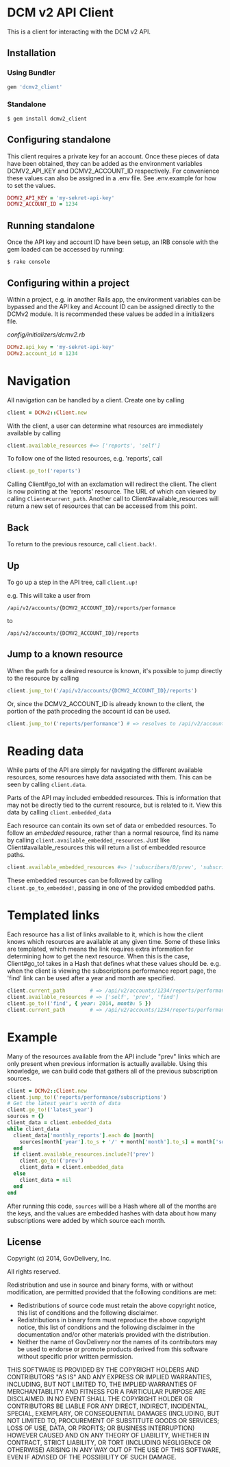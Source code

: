 DCM v2 API Client
======================
This is a client for interacting with the DCM v2 API.

Installation
------------
### Using Bundler
```ruby
gem 'dcmv2_client'
```

### Standalone
```
$ gem install dcmv2_client
```

Configuring standalone
------------------
This client requires a private key for an account. Once these pieces of data
have been obtained, they can be added as the environment variables
DCMV2_API_KEY and DCMV2_ACCOUNT_ID respectively. For convenience
these values can also be assigned in a .env file. See .env.example for how to
set the values.

```ruby
DCMV2_API_KEY = 'my-sekret-api-key'
DCMV2_ACCOUNT_ID = 1234
```

Running standalone
------------------
Once the API key and account ID have been setup, an IRB console with the gem
loaded can be accessed by running:

```
$ rake console
```

Configuring within a project
----------------------------
Within a project, e.g. in another Rails app, the environment variables can be
bypassed and the API key and Account ID can be assigned directly to the DCMv2
module. It is recommended these values be added in a initializers file.

*config/initializers/dcmv2.rb*
```ruby
DCMv2.api_key = 'my-sekret-api-key'
DCMv2.account_id = 1234
```

Navigation
==========
All navigation can be handled by a client. Create one by calling

```ruby
client = DCMv2::Client.new
```

With the client, a user can determine what resources are immediately available
by calling

```ruby
client.available_resources #=> ['reports', 'self']
```

To follow one of the listed resources, e.g. 'reports', call

```ruby
client.go_to!('reports')
```

Calling Client#go_to! with an exclamation will redirect the client.
The client is now pointing at the 'reports' resource. The URL of which can
viewed by calling `Client#current_path`. Another call to Client#available_resources
will return a new set of resources that can be accessed from this point.

Back
----
To return to the previous resource, call `client.back!`.

Up
--
To go up a step in the API tree, call `client.up!`

e.g. This will take a user from

```
/api/v2/accounts/{DCMV2_ACCOUNT_ID}/reports/performance
```

to

```
/api/v2/accounts/{DCMV2_ACCOUNT_ID}/reports
```

Jump to a known resource
------------------------
When the path for a desired resource is known, it's possible to jump directly
to the resource by calling

```ruby
client.jump_to!('/api/v2/accounts/{DCMV2_ACCOUNT_ID}/reports')
```

Or, since the DCMV2_ACCOUNT_ID is already known to the client, the portion of the
path proceding the account id can be used.

```ruby
client.jump_to!('reports/performance') # => resolves to /api/v2/accounts/{DCMV2_ACCOUNT_ID}/reports/performance
```

Reading data
============
While parts of the API are simply for navigating the different available
resources, some resources have data associated with them. This can be seen
by calling `client.data`.

Parts of the API may included embedded resources. This is information that may not
be directly tied to the current resource, but is related to it. View this data
by calling `client.embedded_data`

Each resource can contain its own set of data or embedded resources. To
follow an _embedded_ resource, rather than a normal resource, find its name by
calling `client.available_embedded_resources`. Just like Client#available_resources
this will return a list of embedded resource paths.

```ruby
client.available_embedded_resources #=> ['subscribers/0/prev', 'subscribers/1/prev', ...]
```

These embedded resources can be followed by calling `client.go_to_embedded!`, passing
in one of the provided embedded paths.

Templated links
===============
Each resource has a list of links available to it, which is how the client
knows which resources are available at any given time. Some of these links
are templated, which means the link requires extra information for determining
how to get the next resource. When this is the case, Client#go_to! takes in
a Hash that defines what these values should be. e.g. when the client is
viewing the subscriptions performance report page, the 'find' link can
be used after a year and month are specified.

```ruby
client.current_path        # => /api/v2/accounts/1234/reports/performance/subscriptions
client.available_resources # => ['self', 'prev', 'find']
client.go_to!('find', { year: 2014, month: 5 })
client.current_path        # => /api/v2/accounts/1234/reports/performance/subscriptions/2014/5
```

Example
=======
Many of the resources available from the API include "prev" links which are only present
when previous information is actually available. Using this knowledge, we can build code
that gathers all of the previous subscription sources.

```ruby
client = DCMv2::Client.new
client.jump_to!('reports/performance/subscriptions')
# Get the latest year's worth of data
client.go_to!('latest_year')
sources = {}
client_data = client.embedded_data
while client_data
  client_data['monthly_reports'].each do |month|
    sources[month['year'].to_s + '/' + month['month'].to_s] = month['sources']
  end
  if client.available_resources.include?('prev')
    client.go_to!('prev')
    client_data = client.embedded_data
  else
    client_data = nil
  end
end
```

After running this code, `sources` will be a Hash where all of the months are the keys, and the
values are embedded hashes with data about how many subscriptions were added by which source each
month.

License
-------
Copyright (c) 2014, GovDelivery, Inc.

All rights reserved.

Redistribution and use in source and binary forms, with or without modification, are permitted provided that the following conditions are met:
* Redistributions of source code must retain the above copyright notice, this list of conditions and the following disclaimer.
* Redistributions in binary form must reproduce the above copyright notice, this list of conditions and the following disclaimer in the documentation and/or other materials provided with the distribution.
* Neither the name of GovDelivery nor the names of its contributors may be used to endorse or promote products derived from this software without specific prior written permission.

THIS SOFTWARE IS PROVIDED BY THE COPYRIGHT HOLDERS AND CONTRIBUTORS "AS IS" AND ANY EXPRESS OR IMPLIED WARRANTIES, INCLUDING, BUT NOT LIMITED TO, THE IMPLIED WARRANTIES OF MERCHANTABILITY AND FITNESS FOR A PARTICULAR PURPOSE ARE DISCLAIMED. IN NO EVENT SHALL THE COPYRIGHT HOLDER OR CONTRIBUTORS BE LIABLE FOR ANY DIRECT, INDIRECT, INCIDENTAL, SPECIAL, EXEMPLARY, OR CONSEQUENTIAL DAMAGES (INCLUDING, BUT NOT LIMITED TO, PROCUREMENT OF SUBSTITUTE GOODS OR SERVICES; LOSS OF USE, DATA, OR PROFITS; OR BUSINESS INTERRUPTION) HOWEVER CAUSED AND ON ANY THEORY OF LIABILITY, WHETHER IN CONTRACT, STRICT LIABILITY, OR TORT (INCLUDING NEGLIGENCE OR OTHERWISE) ARISING IN ANY WAY OUT OF THE USE OF THIS SOFTWARE, EVEN IF ADVISED OF THE POSSIBILITY OF SUCH DAMAGE.

